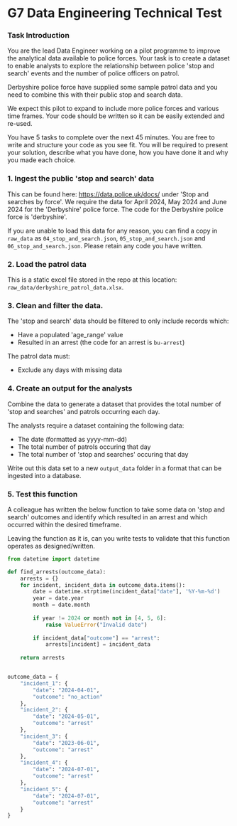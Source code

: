 # G7 Data Engineering Technical Test

### Task Introduction
You are the lead Data Engineer working on a pilot programme to improve the analytical data available to police forces. Your task is to create a dataset to enable analysts to explore the relationship between police 'stop and search' events and the number of police officers on patrol.

Derbyshire police force have supplied some sample patrol data and you need to combine this with their public stop and search data.

We expect this pilot to expand to include more police forces and various time frames. Your code should be written so it can be easily extended and re-used.

You have 5 tasks to complete over the next 45 minutes. You are free to write and structure your code as you see fit. You will be required to present your solution, describe what you have done, how you have done it and why you made each choice.


### 1. Ingest the public 'stop and search' data
This can be found here: https://data.police.uk/docs/ under 'Stop and searches by force'.
We require the data for April 2024, May 2024 and June 2024 for the 'Derbyshire' police force.
The code for the Derbyshire police force is 'derbyshire'.

If you are unable to load this data for any reason, you can find a copy in `raw_data` as `04_stop_and_search.json`, `05_stop_and_search.json` and `06_stop_and_search.json`. Please retain any code you have written.


### 2. Load the patrol data
This is a static excel file stored in the repo at this location: `raw_data/derbyshire_patrol_data.xlsx`.


### 3. Clean and filter the data.
The 'stop and search' data should be filtered to only include records which:
- Have a populated 'age_range' value
- Resulted in an arrest (the code for an arrest is `bu-arrest`)

The patrol data must:
- Exclude any days with missing data


### 4. Create an output for the analysts
Combine the data to generate a dataset that provides the total number of 'stop and searches' and patrols occurring each day.

The analysts require a dataset containing the following data:
- The date (formatted as yyyy-mm-dd)
- The total number of patrols occuring that day
- The total number of 'stop and searches' occuring that day

Write out this data set to a new `output_data` folder in a format that can be ingested into a database.


### 5. Test this function
A colleague has written the below function to take some data on 'stop and search' outcomes and identify which resulted in an arrest and which occurred within the desired timeframe.

Leaving the function as it is, can you write tests to validate that this function operates as designed/written.

```python
from datetime import datetime

def find_arrests(outcome_data):
    arrests = {}
    for incident, incident_data in outcome_data.items():
        date = datetime.strptime(incident_data["date"], '%Y-%m-%d')
        year = date.year
        month = date.month
        
        if year != 2024 or month not in [4, 5, 6]:
            raise ValueError("Invalid date")
        
        if incident_data["outcome"] == "arrest":
            arrests[incident] = incident_data
        
    return arrests


outcome_data = {
    "incident_1": {
        "date": "2024-04-01",
        "outcome": "no_action"
    },
    "incident_2": {
        "date": "2024-05-01",
        "outcome": "arrest"
    },
    "incident_3": {
        "date": "2023-06-01",
        "outcome": "arrest"
    },
    "incident_4": {
        "date": "2024-07-01",
        "outcome": "arrest"
    },
    "incident_5": {
        "date": "2024-07-01",
        "outcome": "arrest"
    }
}
```

